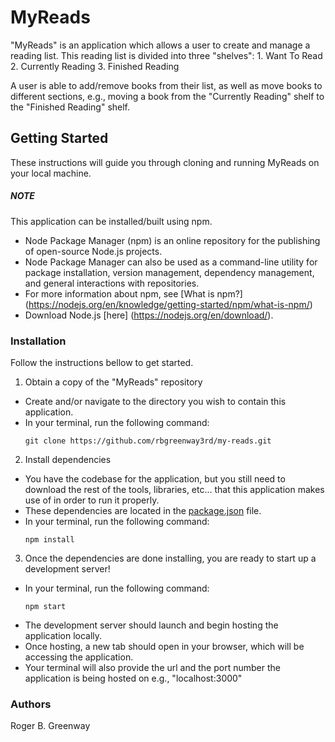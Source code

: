 # MyReads

"MyReads" is an application which allows a user to create and manage a reading list. This reading list is divided into three "shelves": 1. Want To Read 2. Currently Reading 3. Finished Reading

A user is able to add/remove books from their list, as well as move books to different sections, e.g., moving a book from the "Currently Reading" shelf to the "Finished Reading" shelf.

## Getting Started

These instructions will guide you through cloning and running MyReads on your local machine.

##### NOTE

This application can be installed/built using npm.

- Node Package Manager (npm) is an online repository for the publishing of open-source Node.js projects.
- Node Package Manager can also be used as a command-line utility for package installation, version management, dependency management, and general interactions with repositories.
- For more information about npm, see [What is npm?] (https://nodejs.org/en/knowledge/getting-started/npm/what-is-npm/)
- Download Node.js [here] (https://nodejs.org/en/download/).

### Installation

Follow the instructions bellow to get started.

1. Obtain a copy of the "MyReads" repository

- Create and/or navigate to the directory you wish to contain this application.
- In your terminal, run the following command:
  ```
  git clone https://github.com/rbgreenway3rd/my-reads.git
  ```

2. Install dependencies

- You have the codebase for the application, but you still need to download the rest of the tools, libraries, etc... that this application makes use of in order to run it properly.
- These dependencies are located in the [package.json](package.json) file.
- In your terminal, run the following command:
  ```
  npm install
  ```

3. Once the dependencies are done installing, you are ready to start up a development server!

- In your terminal, run the following command:
  ```
  npm start
  ```
- The development server should launch and begin hosting the application locally.
- Once hosting, a new tab should open in your browser, which will be accessing the application.
- Your terminal will also provide the url and the port number the application is being hosted on e.g., "localhost:3000"

### Authors

Roger B. Greenway
